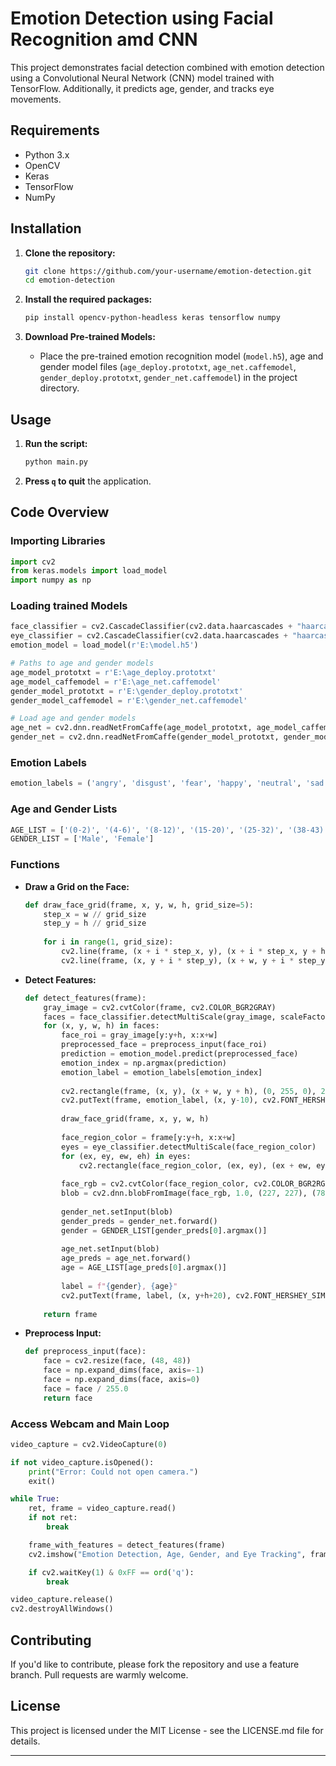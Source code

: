 # Emotion Detection using Facial Recognition amd CNN

This project demonstrates facial detection combined with emotion detection using a Convolutional Neural Network (CNN) model trained with TensorFlow. Additionally, it predicts age, gender, and tracks eye movements.

## Requirements

- Python 3.x
- OpenCV
- Keras
- TensorFlow
- NumPy

## Installation

1. **Clone the repository:**

    ```bash
    git clone https://github.com/your-username/emotion-detection.git
    cd emotion-detection
    ```

2. **Install the required packages:**

    ```bash
    pip install opencv-python-headless keras tensorflow numpy
    ```

3. **Download Pre-trained Models:**
    - Place the pre-trained emotion recognition model (`model.h5`), age and gender model files (`age_deploy.prototxt`, `age_net.caffemodel`, `gender_deploy.prototxt`, `gender_net.caffemodel`) in the project directory.

## Usage

1. **Run the script:**

    ```bash
    python main.py
    ```

2. **Press `q` to quit** the application.

## Code Overview

### Importing Libraries

```python
import cv2
from keras.models import load_model
import numpy as np
```

### Loading trained Models

```python
face_classifier = cv2.CascadeClassifier(cv2.data.haarcascades + "haarcascade_frontalface_default.xml")
eye_classifier = cv2.CascadeClassifier(cv2.data.haarcascades + "haarcascade_eye.xml")
emotion_model = load_model(r'E:\model.h5')

# Paths to age and gender models
age_model_prototxt = r'E:\age_deploy.prototxt'
age_model_caffemodel = r'E:\age_net.caffemodel'
gender_model_prototxt = r'E:\gender_deploy.prototxt'
gender_model_caffemodel = r'E:\gender_net.caffemodel'

# Load age and gender models
age_net = cv2.dnn.readNetFromCaffe(age_model_prototxt, age_model_caffemodel)
gender_net = cv2.dnn.readNetFromCaffe(gender_model_prototxt, gender_model_caffemodel)
```

### Emotion Labels

```python
emotion_labels = ('angry', 'disgust', 'fear', 'happy', 'neutral', 'sad', 'surprise')
```

### Age and Gender Lists

```python
AGE_LIST = ['(0-2)', '(4-6)', '(8-12)', '(15-20)', '(25-32)', '(38-43)', '(48-53)', '(60-100)']
GENDER_LIST = ['Male', 'Female']
```

### Functions

- **Draw a Grid on the Face:**

    ```python
    def draw_face_grid(frame, x, y, w, h, grid_size=5):
        step_x = w // grid_size
        step_y = h // grid_size
        
        for i in range(1, grid_size):
            cv2.line(frame, (x + i * step_x, y), (x + i * step_x, y + h), (0, 255, 255), 1)
            cv2.line(frame, (x, y + i * step_y), (x + w, y + i * step_y), (0, 255, 255), 1)
    ```

- **Detect Features:**

    ```python
    def detect_features(frame):
        gray_image = cv2.cvtColor(frame, cv2.COLOR_BGR2GRAY)
        faces = face_classifier.detectMultiScale(gray_image, scaleFactor=1.1, minNeighbors=5, minSize=(40, 40))
        for (x, y, w, h) in faces:
            face_roi = gray_image[y:y+h, x:x+w]
            preprocessed_face = preprocess_input(face_roi)
            prediction = emotion_model.predict(preprocessed_face)
            emotion_index = np.argmax(prediction)
            emotion_label = emotion_labels[emotion_index]
            
            cv2.rectangle(frame, (x, y), (x + w, y + h), (0, 255, 0), 2)
            cv2.putText(frame, emotion_label, (x, y-10), cv2.FONT_HERSHEY_SIMPLEX, 0.9, (36, 255, 12), 2)
            
            draw_face_grid(frame, x, y, w, h)
            
            face_region_color = frame[y:y+h, x:x+w]
            eyes = eye_classifier.detectMultiScale(face_region_color)
            for (ex, ey, ew, eh) in eyes:
                cv2.rectangle(face_region_color, (ex, ey), (ex + ew, ey + eh), (255, 0, 0), 2)
            
            face_rgb = cv2.cvtColor(face_region_color, cv2.COLOR_BGR2RGB)
            blob = cv2.dnn.blobFromImage(face_rgb, 1.0, (227, 227), (78.4263377603, 87.7689143744, 114.895847746), swapRB=False)
            
            gender_net.setInput(blob)
            gender_preds = gender_net.forward()
            gender = GENDER_LIST[gender_preds[0].argmax()]
            
            age_net.setInput(blob)
            age_preds = age_net.forward()
            age = AGE_LIST[age_preds[0].argmax()]
            
            label = f"{gender}, {age}"
            cv2.putText(frame, label, (x, y+h+20), cv2.FONT_HERSHEY_SIMPLEX, 0.8, (255, 255, 255), 2, cv2.LINE_AA)
        
        return frame
    ```

- **Preprocess Input:**

    ```python
    def preprocess_input(face):
        face = cv2.resize(face, (48, 48))
        face = np.expand_dims(face, axis=-1)
        face = np.expand_dims(face, axis=0)
        face = face / 255.0
        return face
    ```

### Access Webcam and Main Loop

```python
video_capture = cv2.VideoCapture(0)

if not video_capture.isOpened():
    print("Error: Could not open camera.")
    exit()

while True:
    ret, frame = video_capture.read()
    if not ret:
        break

    frame_with_features = detect_features(frame)
    cv2.imshow("Emotion Detection, Age, Gender, and Eye Tracking", frame_with_features)

    if cv2.waitKey(1) & 0xFF == ord('q'):
        break

video_capture.release()
cv2.destroyAllWindows()
```

## Contributing

If you'd like to contribute, please fork the repository and use a feature branch. Pull requests are warmly welcome.

## License

This project is licensed under the MIT License - see the LICENSE.md file for details.

---

